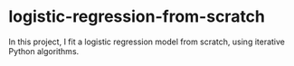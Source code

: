 # logistic-regression-from-scratch
In this project, I fit a logistic regression model from scratch, using iterative Python algorithms.
